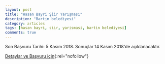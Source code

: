 ```yaml
---
layout: post
title: "Hasan Bayri Şiir Yarışması"
description: "Bartin belediyesi"
category: articles
tags: [hasan bayri, siir, yarismasi, bartin belediyesi]
comments: true
---
```


Son Başvuru Tarihi: 5 Kasım 2018. Sonuçlar 14 Kasım 2018'de açıklanacaktır.

[Detaylar ve Başvuru için](https://www.guncel-egitim.org/2018-hasan-bayri-siir-yarismasi/?utm_source=edebiyatyarismalari.com&utm_medium=affiliate){:rel="nofollow"}